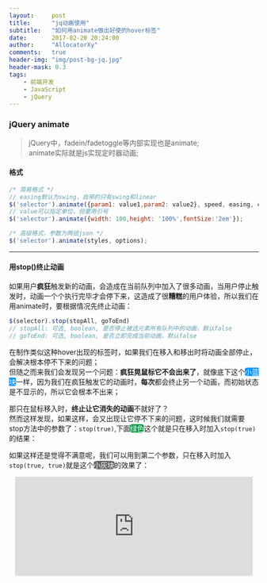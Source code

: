 ```yaml
---
layout:     post
title:      "jq动画使用"
subtitle:   "如何用animate做出好使的hover标签"
date:       2017-02-20 20:24:00
author:     "AllocatorXy"
comments:   true
header-img: "img/post-bg-jq.jpg"
header-mask: 0.3
tags:
    - 前端开发
    - JavaScript
    - jQuery
---
```


### jQuery animate
> jQuery中，fadein/fadetoggle等内部实现也是animate;<br />
> animate实际就是js实现定时器动画;

#### 格式
```javascript
/* 简易格式 */
// easing默认为swing，自带的只有swing和linear
$('selector').animate({param1: value1,param2: value2}, speed, easing, callback);
// value可以指定单位，但要用引号
$('selector').animate({width: 100,height: '100%',fontSize:'2em'});

/* 高级格式，参数为两组json */
$('selector').animate(styles, options);
```
<hr />

#### 用stop()终止动画
如果用户**疯狂**触发新的动画，会造成在当前队列中加入了很多动画，当用户停止触发时，动画一个个执行完毕才会停下来，这造成了很**糟糕**的用户体验，所以我们在用animate时，要根据情况先终止动画：

```javascript
$(selector).stop(stopAll, goToEnd)
// stopAll: 可选, boolean, 是否停止被选元素所有队列中的动画，默认false
// goToEnd: 可选, boolean, 是否立即完成当前动画，默认false
```

在制作类似这种hover出现的标签时，如果我们在移入和移出时将动画全部停止，会解决根本停不下来的问题；<br />
但随之而来我们会发现另一个问题：**疯狂晃鼠标它不会出来了**，就像底下这个<font style="background-color: #0094FF; border-radius: 20%; color: white;">小蓝块</font>一样，因为我们在疯狂触发它的动画时，**每次**都会终止另一个动画，而初始状态是不显示的，所以它会根本不出来；

那只在鼠标移入时，**终止让它消失的动画**不就好了？<br />
然而这样发现，如果这样，会又出现让它停不下来的问题，这时候我们就需要stop方法中的参数了：`stop(true)`,下面<font style="background-color: #094; border-radius: 20%; color: white;">绿色</font>这个就是只在移入时加入`stop(true)`的结果：

如果这样还是觉得不满意呢，我们可以用到第二个参数，只在移入时加入`stop(true, true)`就是这个<font style="background-color: #666; border-radius: 20%; color: white;">小灰块</font>的效果了：

<iframe src="https://allocatorxy.github.io/anitags/" frameborder="0" scrolling="no" style="overflow: hidden; width: 480px; height: 200px; margin-left: -240px; position: relative; left: 50%;"></iframe>